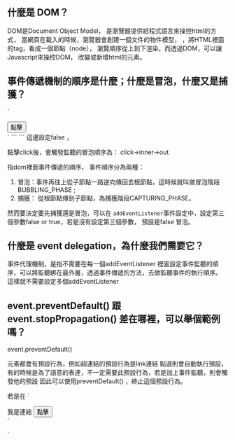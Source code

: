 ## 什麼是 DOM？
DOM是Document Object Model，
是瀏覽器提供給程式語言來操控html的方式，
當網頁在載入的時候，瀏覽器會創建一個文件的物件模型，
，將HTML裡面的tag，看成一個節點（node），
瀏覽順序從上到下渲染，而透過DOM，可以讓Javascript來操控DOM，
改變或新增html的元素。

## 事件傳遞機制的順序是什麼；什麼是冒泡，什麼又是捕獲？
  `
  <div class="out">
    <div class="inner">
        <button class="click">點擊</button>
    </div>
  </div>
 `
 ```<script>
    addEven('.out');
    addEven('.inner');
    addEven('.click');
    function addEven(classname){
    document.querySelector(classname).addEventListener('click',function(){
    console.log(classname)
    },false)
}
    </script>
 ```
 這邊設定false ，

 點擊click後，會觸發監聽的冒泡順序為：
 click->inner->out

指dom裡面事件傳遞的順序，
事件順序分為兩種：
1. 冒泡：事件再往上從子節點一路逆向傳回去根節點，這時候就叫做冒泡階段BUBBLING_PHASE ;
2. 捕獲： 從根節點傳到子節點，為捕獲階段CAPTURING_PHASE。

然而要決定要先捕獲還是冒泡，可以在
`addEventListener`事件設定中，設定第三個參數false or true，若是沒有設定第三個參數，
預設是false 冒泡。

## 什麼是 event delegation，為什麼我們需要它？

事件代理機制，是指不需要在每一個addEventListener
裡面設定事件監聽的順序，可以將監聽綁在最外層，透過事件傳遞的方法，去做監聽事件的執行順序。
這樣就不需要設定多個addEventListener

## event.preventDefault() 跟 event.stopPropagation() 差在哪裡，可以舉個範例嗎？
event.preventDefault()

元素都會有預設行為，例如超連結<a>的預設行為是link連結
點選則會自動執行預設，有的時候是為了語意的表達，不一定需要此預設行為，若是加上事件監聽，則會觸發他的預設
因此可以使用preventDefault() ，終止這個預設行為。

若是在
`
  <div class="out">
    <div class="inner">
        <a>我是連結<a>
        <button class="click">點擊</button>
    </div>
  </div>
 `

 `
    <script>
    addEven('.out');
    addEven('.inner');
    addEven('.click');

    window.addEventListener('click',function(e){
    e.preventDefault();
        },true)

    function addEven(classname){
    document.querySelector(classname).addEventListener('click',function(){
    console.log(classname)
    },fasle)}
    </script>
  `


event.stopPropagation() 
不想往上回報，
在html裡面寫了三個div，
分別為以下這樣
在最內層的click下了 stopPropagation()
就不會在其他地方觸發監聽。

 `
  <div class="out">
    <div class="inner">
        <button class="click">點擊</button>
    </div>
  </div>
 `
 `
    <script>
    addEven('.out');
    addEven('.inner');
    
    function addEven(classname){
    document.querySelector(classname).addEventListener('click',function(){
    console.log(classname)
    },fasle)}

    document.querySelector('.click').addEventListener('click',function(e){
    e.stopPropagation()
    console.log('click冒泡')
    },false)}
     </script>
 `
   



 